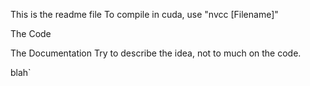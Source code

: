 This is the readme file
To compile in cuda, use "nvcc [Filename]"

The Code

The Documentation
Try to describe the idea, not to much on the code.

blah`
